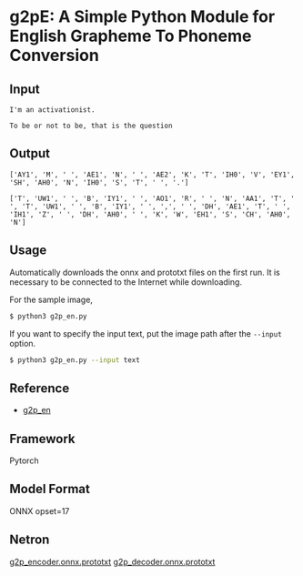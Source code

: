 # g2pE: A Simple Python Module for English Grapheme To Phoneme Conversion

## Input

```
I'm an activationist.
```

```
To be or not to be, that is the question
```

## Output

```
['AY1', 'M', ' ', 'AE1', 'N', ' ', 'AE2', 'K', 'T', 'IH0', 'V', 'EY1', 'SH', 'AH0', 'N', 'IH0', 'S', 'T', ' ', '.']
```

```
['T', 'UW1', ' ', 'B', 'IY1', ' ', 'AO1', 'R', ' ', 'N', 'AA1', 'T', ' ', 'T', 'UW1', ' ', 'B', 'IY1', ' ', ',', ' ', 'DH', 'AE1', 'T', ' ', 'IH1', 'Z', ' ', 'DH', 'AH0', ' ', 'K', 'W', 'EH1', 'S', 'CH', 'AH0', 'N']
```

## Usage
Automatically downloads the onnx and prototxt files on the first run.
It is necessary to be connected to the Internet while downloading.

For the sample image,
```bash
$ python3 g2p_en.py
```

If you want to specify the input text, put the image path after the `--input` option.
```bash
$ python3 g2p_en.py --input text
```

## Reference

- [g2p_en](https://github.com/Kyubyong/g2p)

## Framework

Pytorch

## Model Format

ONNX opset=17

## Netron

[g2p_encoder.onnx.prototxt](https://netron.app/?url=https://storage.googleapis.com/ailia-models/g2p_en/g2p_encoder.onnx.prototxt)
[g2p_decoder.onnx.prototxt](https://netron.app/?url=https://storage.googleapis.com/ailia-models/g2p_en/g2p_decoder.onnx.prototxt)
